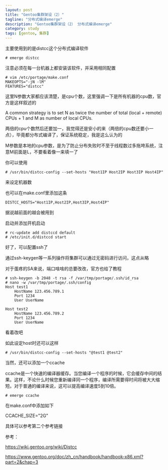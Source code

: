 ```yaml
---
layout: post
title: "Gentoo集群架设（2）"
tagline: "分布式编译emerge"
description: "Gentoo集群架设（2） 分布式编译emerge"
category: study
tags: [gentoo, 集群]
---
```



主要使用到的是distcc这个分布式编译软件

	# emerge distcc
	
注意必须在每一台机器上都安装该软件，并采用相同配置

	# vim /etc/portage/make.conf
	MAKEOPTS="-jN -lM"
	FEATURES="distcc"

这里N参数大家都应该清楚，是cpu个数，这里强调一下是所有机器的cpu数，官方是这样叙述的

A common strategy is to set N as twice the number of total (local + remote) CPUs + 1 and M as number of local CPUs.

两倍的cpu个数然后还要加一，我觉得还是安小的来（两倍的cpu数还要小一点），毕竟都分布式编译了，保证系统稳定，我是这么认为的

M参数是本地的cpu参数，是为了防止分布失败时不至于线程数过多拖垮系统，注意M前面是L，不要看着像一来填一了

你可以使用

	# /usr/bin/distcc-config --set-hosts "Host1IP Host2IP Host3IP Host4IP"

来设定机器数

也可以在make.conf里添加这条

	DISTCC_HOSTS="Host1IP,Host2IP,Host3IP,Host4IP"
	
据说越前面的越会被用到

启动并添加开机启动

	# rc-update add distccd default
	# /etc/init.d/distccd start
	
好了，可以配置ssh了

通过ssh-keygen等一系列操作将集群可以通过无密码进行访问，这点从略

对于蛋疼的SA来说，端口啥啥的总要改改，官方也给了教程

	# ssh-keygen -b 2048 -t rsa -f /var/tmp/portage/.ssh/id_rsa
	# nano -w /var/tmp/portage/.ssh/config
	Host test1
		HostName 123.456.789.1
		Port 1234
		User UserName
	
	Host test2
		HostName 123.456.789.2
		Port 1234
		User UserName
		
看着改吧

如此设定host时还可以这样

	# /usr/bin/distcc-config --set-hosts "@test1 @test2"

当然，还可以添加一个ccache

ccache是一个快速的编译器缓存。当您编译一个程序的时候，它会缓存中间的结果。这样，不论什么时候您重新编译同一个程序，编译所需要得时间将被大大缩短。对于普通的编译来说，这可以提高编译速度5到10倍。

	# emerge ccache

在make.conf中添加如下

CCACHE_SIZE="2G"

具体可以参考第二个参考链接

参考：

<https://wiki.gentoo.org/wiki/Distcc>

<https://www.gentoo.org/doc/zh_cn/handbook/handbook-x86.xml?part=2&chap=3>
